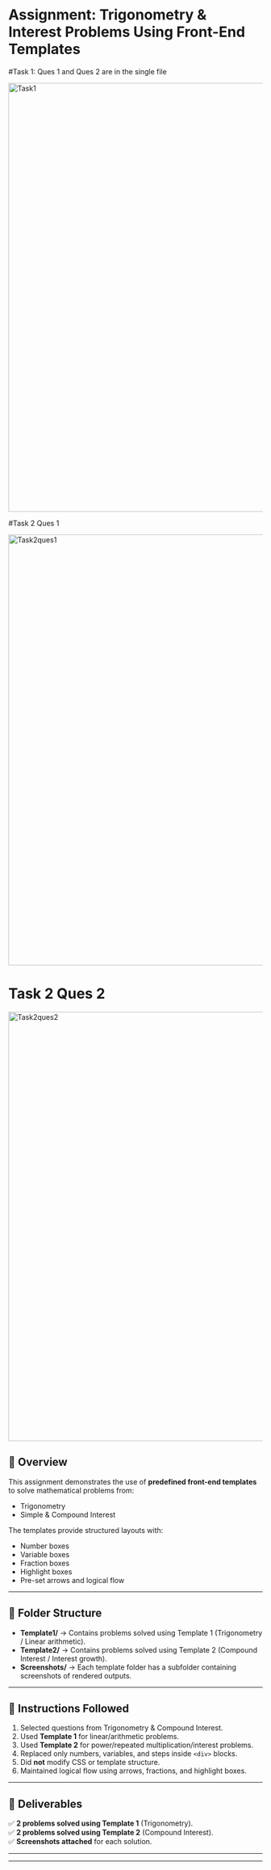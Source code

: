 # Assignment: Trigonometry & Interest Problems Using Front-End Templates

#Task 1: Ques 1 and Ques 2 are in the single file

<img width="1877" height="849" alt="Task1" src="https://github.com/user-attachments/assets/00188ab6-fd42-4fef-a748-28f87bfaae3e" />

#Task 2 Ques 1

<img width="1881" height="853" alt="Task2ques1" src="https://github.com/user-attachments/assets/9f49d269-a5c9-490d-bd42-d39b28197f9f" />

# Task 2 Ques 2

<img width="1858" height="850" alt="Task2ques2" src="https://github.com/user-attachments/assets/d1451911-fc23-40e9-a07c-e53e8224c0d2" />


## 📌 Overview
This assignment demonstrates the use of **predefined front-end templates** to solve mathematical problems from:
- Trigonometry
- Simple & Compound Interest

The templates provide structured layouts with:
- Number boxes
- Variable boxes
- Fraction boxes
- Highlight boxes
- Pre-set arrows and logical flow

---

## 📂 Folder Structure
- **Template1/** → Contains problems solved using Template 1 (Trigonometry / Linear arithmetic).
- **Template2/** → Contains problems solved using Template 2 (Compound Interest / Interest growth).
- **Screenshots/** → Each template folder has a subfolder containing screenshots of rendered outputs.

---

## 📝 Instructions Followed
1. Selected questions from Trigonometry & Compound Interest.  
2. Used **Template 1** for linear/arithmetic problems.  
3. Used **Template 2** for power/repeated multiplication/interest problems.  
4. Replaced only numbers, variables, and steps inside `<div>` blocks.  
5. Did **not** modify CSS or template structure.  
6. Maintained logical flow using arrows, fractions, and highlight boxes.  

---

## 📌 Deliverables
✅ **2 problems solved using Template 1** (Trigonometry).  
✅ **2 problems solved using Template 2** (Compound Interest).  
✅ **Screenshots attached** for each solution.  

---

---
